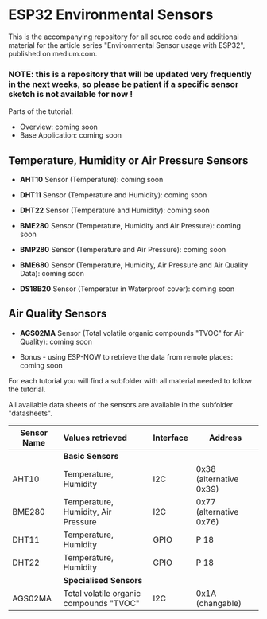 # ESP32 Environmental Sensors
This is the accompanying repository for all source code and additional material for the article series "Environmental Sensor usage with ESP32", published on medium.com.

### NOTE: this is a repository that will be updated very frequently in the next weeks, so please be patient if a specific sensor sketch is not available for now !

Parts of the tutorial:
- Overview: coming soon
- Base Application: coming soon
## Temperature, Humidity or Air Pressure Sensors
- **AHT10** Sensor (Temperature): coming soon
- **DHT11** Sensor (Temperature and Humidity): coming soon
- **DHT22** Sensor (Temperature and Humidity): coming soon

- **BME280** Sensor (Temperature, Humidity and Air Pressure): coming soon
- **BMP280** Sensor (Temperature and Air Pressure): coming soon
- **BME680** Sensor (Temperature, Humidity, Air Pressure and Air Quality Data): coming soon
- **DS18B20** Sensor (Temperatur in Waterproof cover): coming soon
## Air Quality Sensors
- **AGS02MA** Sensor (Total volatile organic compounds "TVOC" for Air Quality): coming soon

- Bonus - using ESP-NOW to retrieve the data from remote places: coming soon

For each tutorial you will find a subfolder with all material needed to follow the tutorial.

All available data sheets of the sensors are available in the subfolder "datasheets".

| Sensor Name | Values retrieved | Interface | Address |
|-------------|:-----------------|:----------|---------|
| | **Basic Sensors** | |
| AHT10 | Temperature, Humidity | I2C | 0x38 (alternative 0x39) |
| BME280 | Temperature, Humidity, Air Pressure | I2C | 0x77 (alternative 0x76) | 
| DHT11 | Temperature, Humidity | GPIO | P 18 |
| DHT22 | Temperature, Humidity | GPIO | P 18 |
| | **Specialised Sensors** | |
| AGS02MA | Total volatile organic compounds "TVOC" | I2C | 0x1A (changable) |

